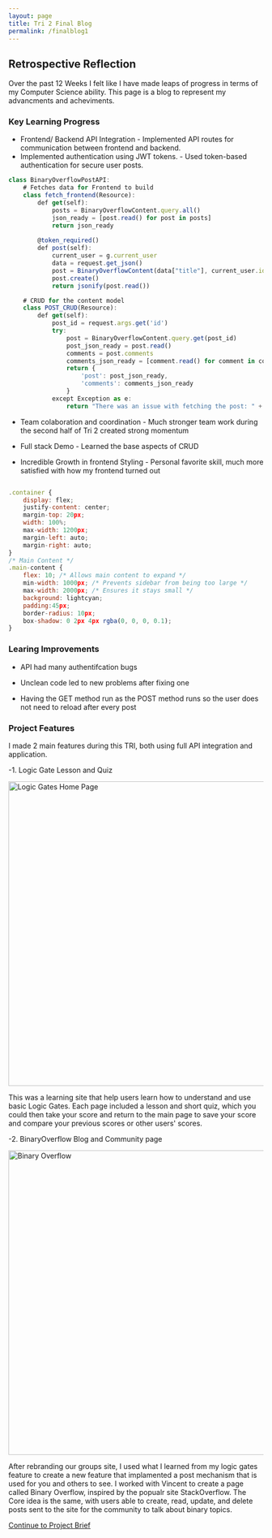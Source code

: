 ```yaml
---
layout: page
title: Tri 2 Final Blog
permalink: /finalblog1
---
```


 <h2>Retrospective Reflection</h2>

<p> Over the past 12 Weeks I felt like I have made leaps of progress in terms of my Computer Science ability. This page is a blog to represent my advancments and acheviments.</p>

<h3> Key Learning Progress</h3>

-   Frontend/ Backend API Integration - Implemented API routes for communication between frontend and backend.
-   Implemented authentication using JWT tokens. - Used token-based authentication for secure user posts.

```javascript
class BinaryOverflowPostAPI:
    # Fetches data for Frontend to build
    class fetch_frontend(Resource):
        def get(self):
            posts = BinaryOverflowContent.query.all()
            json_ready = [post.read() for post in posts]
            return json_ready
        
        @token_required()
        def post(self):
            current_user = g.current_user
            data = request.get_json()
            post = BinaryOverflowContent(data["title"], current_user.id, data["content"])
            post.create()
            return jsonify(post.read())

    # CRUD for the content model
    class POST_CRUD(Resource):
        def get(self):
            post_id = request.args.get('id')
            try:
                post = BinaryOverflowContent.query.get(post_id)
                post_json_ready = post.read()
                comments = post.comments
                comments_json_ready = [comment.read() for comment in comments]
                return {
                    'post': post_json_ready,
                    'comments': comments_json_ready
                }
            except Exception as e:
                return "There was an issue with fetching the post: " + str(e)

```
-    Team colaboration and coordination - Much stronger team work during the second half of Tri 2 created strong momentum

-   Full stack Demo - Learned the base aspects of CRUD

-   Incredible Growth in frontend Styling - Personal favorite skill, much more satisfied with how my frontend turned out

```javascript

.container {
    display: flex;
    justify-content: center;
    margin-top: 20px;
    width: 100%;
    max-width: 1200px;
    margin-left: auto;
    margin-right: auto;
}
/* Main Content */
.main-content {
    flex: 10; /* Allows main content to expand */
    min-width: 1000px; /* Prevents sidebar from being too large */
    max-width: 2000px; /* Ensures it stays small */
    background: lightcyan;
    padding:45px;
    border-radius: 10px;
    box-shadow: 0 2px 4px rgba(0, 0, 0, 0.1);
}
```


<h3> Learing Improvements</h3>

-   API had many authentifcation bugs 

-   Unclean code led to new problems after fixing one

-   Having the GET method run as the POST method runs so the user does not need to reload after every post

<h3> Project Features </h3>

I made 2 main features during this TRI, both using full API integration and application.

-1. Logic Gate Lesson and Quiz

<img src="https://i.postimg.cc/5y47xh4Q/Screenshot-2025-03-03-at-2-14-41-AM.png" alt="Logic Gates Home Page" width="600">

<p>This was a learning site that help users learn how to understand and use basic Logic Gates. Each page included a lesson and short quiz, which you could then take your score and return to the main page to save your score and compare your previous scores or other users' scores.</p>

-2. BinaryOverflow Blog and Community page

<img src="https://i.postimg.cc/zfm6WPD3/Screenshot-2025-03-03-at-2-29-59-AM.png" alt="Binary Overflow" width="600">

<p>After rebranding our groups site, I used what I learned from my logic gates feature to create a new feature that implamented a post mechanism that is used for you and others to see. I worked with Vincent to create a page called Binary Overflow, inspired by the popualr site StackOverflow. The Core idea is the same, with users able to create, read, update, and delete posts sent to the site for the community to talk about binary topics.</p>


<td><a href="/LarsRepo/finalblog2" class="button">Continue to Project Brief